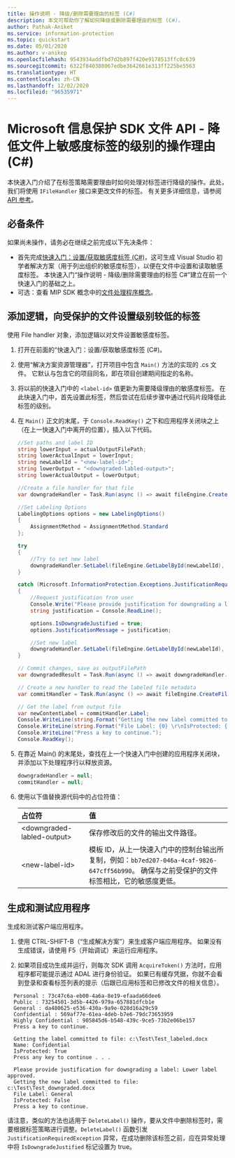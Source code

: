 ```yaml
---
title: 操作说明 - 降级/删除需要理由的标签 (C#)
description: 本文可帮助你了解如何降级或删除需要理由的标签 (C#)。
author: Pathak-Aniket
ms.service: information-protection
ms.topic: quickstart
ms.date: 05/01/2020
ms.author: v-anikep
ms.openlocfilehash: 9543934addfbd7d2b897f420e9178513ffc0c639
ms.sourcegitcommit: 6322f840388067edbe3642661e313ff225be5563
ms.translationtype: HT
ms.contentlocale: zh-CN
ms.lasthandoff: 12/02/2020
ms.locfileid: "96535971"
---
```

# <a name="microsoft-information-protection-sdk-file-api---action-justification-for-lowering-a-sensitivity-label-on-a-file-c"></a>Microsoft 信息保护 SDK 文件 API - 降低文件上敏感度标签的级别的操作理由 (C#)

本快速入门介绍了在标签策略需要理由时如何处理对标签进行降级的操作。此处，我们将使用 `IFileHandler` 接口来更改文件的标签。 有关更多详细信息，请参阅 [API 参考](/dotnet/api/?term=microsoft.informationprotection)。

## <a name="prerequisites"></a>必备条件

如果尚未操作，请务必在继续之前完成以下先决条件：

- 首先完成[快速入门：设置/获取敏感度标签 (C#)](quick-file-set-get-label-csharp.md)，这可生成 Visual Studio 初学者解决方案（用于列出组织的敏感度标签），以便在文件中设置和读取敏感度标签。 本快速入门“操作说明 - 降级/删除需要理由的标签 C#”建立在前一个快速入门的基础之上。
- 可选：查看 MIP SDK 概念中的[文件处理程序概念](concept-handler-file-cpp.md)。

## <a name="add-logic-to-set-a-lower-label-to-a-protected-file"></a>添加逻辑，向受保护的文件设置级别较低的标签

使用 File handler 对象，添加逻辑以对文件设置敏感度标签。

1. 打开在前面的“快速入门：设置/获取敏感度标签 (C#)。

2. 使用“解决方案资源管理器”，打开项目中包含 `Main()` 方法的实现的 .cs 文件。 它默认与包含它的项目同名，即在项目创建期间指定的名称。

3. 将以前的快速入门中的 `<label-id>` 值更新为需要降级理由的敏感度标签。 在此快速入门中，首先设置此标签，然后尝试在后续步骤中通过代码片段降低此标签的级别。

4. 在 `Main()` 正文的末尾，于 `Console.ReadKey()` 之下和应用程序关闭块之上（在上一快速入门中离开的位置），插入以下代码。

    ```csharp
    //Set paths and label ID
    string lowerInput = actualOutputFilePath;
    string lowerActualInput = lowerInput;
    string newLabelId = "<new-label-id>";
    string lowerOutput = "<downgraded-labled-output>";
    string lowerActualOutput = lowerOutput;

    //Create a file handler for that file
    var downgradeHandler = Task.Run(async () => await fileEngine.CreateFileHandlerAsync(lowerInput, lowerActualInput, true)).Result;

    //Set Labeling Options
    LabelingOptions options = new LabelingOptions()
    {
        AssignmentMethod = AssignmentMethod.Standard
    };

    try
    {
        //Try to set new label
        downgradeHandler.SetLabel(fileEngine.GetLabelById(newLabelId), options, new ProtectionSettings());
    }

    catch (Microsoft.InformationProtection.Exceptions.JustificationRequiredException)
    {
        //Request justification from user
        Console.Write("Please provide justification for downgrading a label: ");
        string justification = Console.ReadLine();

        options.IsDowngradeJustified = true;
        options.JustificationMessage = justification;

        //Set new label
        downgradeHandler.SetLabel(fileEngine.GetLabelById(newLabelId), options, new ProtectionSettings());
    }

    // Commit changes, save as outputFilePath
    var downgradedResult = Task.Run(async () => await downgradeHandler.CommitAsync(lowerActualOutput)).Result;

    // Create a new handler to read the labeled file metadata
    var commitHandler = Task.Run(async () => await fileEngine.CreateFileHandlerAsync(lowerOutput, lowerActualOutput, true)).Result;

    // Get the label from output file
    var newContentLabel = commitHandler.Label;
    Console.WriteLine(string.Format("Getting the new label committed to file: {0}", lowerOutput));
    Console.WriteLine(string.Format("File Label: {0} \r\nIsProtected: {1}", newContentLabel.Label.Name, newContentLabel.IsProtectionAppliedFromLabel.ToString()));
    Console.WriteLine("Press a key to continue.");
    Console.ReadKey();

    ```

5. 在靠近 Main() 的末尾处，查找在上一个快速入门中创建的应用程序关闭块，并添加以下处理程序行以释放资源。

    ````csharp
    downgradeHandler = null;
    commitHandler = null;
    ````

6. 使用以下值替换源代码中的占位符值：

   | 占位符 | 值 |
   |:----------- |:----- |
   | \<downgraded-labled-output\> | 保存修改后的文件的输出文件路径。 |
   | \<new-label-id\> | 模板 ID，从上一快速入门中的控制台输出所复制，例如：`bb7ed207-046a-4caf-9826-647cff56b990`。 确保与之前受保护的文件标签相比，它的敏感度更低。 |

## <a name="build-and-test-the-application"></a>生成和测试应用程序

生成和测试客户端应用程序。

1. 使用 CTRL-SHIFT-B（“生成解决方案”）来生成客户端应用程序。 如果没有生成错误，请使用 F5（开始调试）来运行应用程序。

2. 如果项目成功生成并运行，则每次 SDK 调用 `AcquireToken()` 方法时，应用程序都可能提示通过 ADAL 进行身份验证。 如果已有缓存凭据，你就不会看到登录和查看标签列表的提示（后跟已应用标签和已修改文件的相关信息）。

  ```console
    Personal : 73c47c6a-eb00-4a6a-8e19-efaada66dee6
    Public : 73254501-3d5b-4426-979a-657881dfcb1e
    General : da480625-e536-430a-9a9e-028d16a29c59
    Confidential : 569af77e-61ea-4deb-b7e6-79dc73653959
    Highly Confidential : 905845d6-b548-439c-9ce5-73b2e06be157
    Press a key to continue.

    Getting the label committed to file: c:\Test\Test_labeled.docx
    Name: Confidential
    IsProtected: True
    Press any key to continue . . .

    Please provide justification for downgrading a label: Lower label approved.
    Getting the new label committed to file: c:\Test\Test_downgraded.docx
    File Label: General
    IsProtected: False
    Press a key to continue.
   ```

请注意，类似的方法也适用于 `DeleteLabel()` 操作，要从文件中删除标签时，需要根据标签策略进行调整。`DeleteLabel()` 函数引发 `JustificationRequiredException` 异常，在成功删除该标签之前，应在异常处理中将 `IsDowngradeJustified` 标记设置为 true。